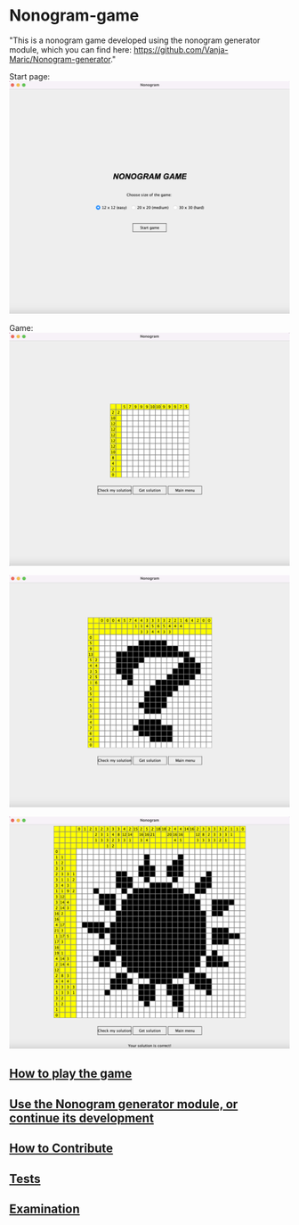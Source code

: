 # Nonogram-game
"This is a nonogram game developed using the nonogram generator module, which you can find here: https://github.com/Vanja-Maric/Nonogram-generator."

Start page:
![Formatting](./documentationImages/startPage.png) 

Game: 
![Formatting](./documentationImages/12x12.png)

![Formatting](./documentationImages/20%20x%2020.png)

![Formatting](./documentationImages/30x30.png) 


## [How to play the game](./endUser.md)
## [Use the Nonogram generator module, or continue its development](https://github.com/Vanja-Maric/Nonogram-generator)
## [How to Contribute](./contribute.md)
## [Tests](./testing)
## [Examination](./reflection.md)
